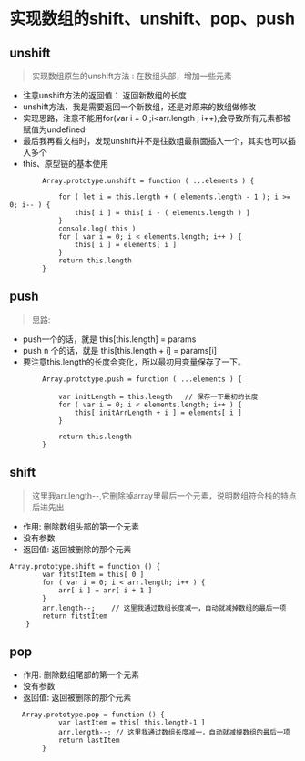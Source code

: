 # 实现数组的shift、unshift、pop、push

## unshift

> 实现数组原生的unshift方法 : 在数组头部，增加一些元素

- 注意unshift方法的返回值： 返回新数组的长度
- unshift方法，我是需要返回一个新数组，还是对原来的数组做修改
- 实现思路，注意不能用for(var i = 0 ;i<arr.length ; i++),会导致所有元素都被赋值为undefined
- 最后我再看文档时，发现unshift并不是往数组最前面插入一个，其实也可以插入多个
- this、原型链的基本使用

```
        Array.prototype.unshift = function ( ...elements ) {

            for ( let i = this.length + ( elements.length - 1 ); i >= 0; i-- ) {
                this[ i ] = this[ i - ( elements.length ) ]
            }
            console.log( this )
            for ( var i = 0; i < elements.length; i++ ) {
                this[ i ] = elements[ i ]
            }
            return this.length
        }

```

## push

> 思路:
-  push一个的话，就是 this[this.length] = params
-  push n 个的话，就是 this[this.length + i] = params[i]
-  要注意this.length的长度会变化，所以最初用变量保存了一下。

```
        Array.prototype.push = function ( ...elements ) {

            var initLength = this.length   // 保存一下最初的长度
            for ( var i = 0; i < elements.length; i++ ) {
                this[ initArrLength + i ] = elements[ i ]   
            }

            return this.length
        }

```

## shift

> 这里我arr.length--,它删除掉array里最后一个元素，说明数组符合栈的特点后进先出

- 作用: 删除数组头部的第一个元素
- 没有参数
- 返回值: 返回被删除的那个元素 


```
Array.prototype.shift = function () {
        var fitstItem = this[ 0 ]
        for ( var i = 0; i < arr.length; i++ ) {
            arr[ i ] = arr[ i + 1 ]
        }
        arr.length--;    // 这里我通过数组长度减一，自动就减掉数组的最后一项
        return fitstItem
    }

```

## pop

- 作用: 删除数组尾部的第一个元素
- 没有参数
- 返回值: 返回被删除的那个元素 

```
   Array.prototype.pop = function () {
            var lastItem = this[ this.length-1 ]
            arr.length--; // 这里我通过数组长度减一，自动就减掉数组的最后一项
            return lastItem
        }

```